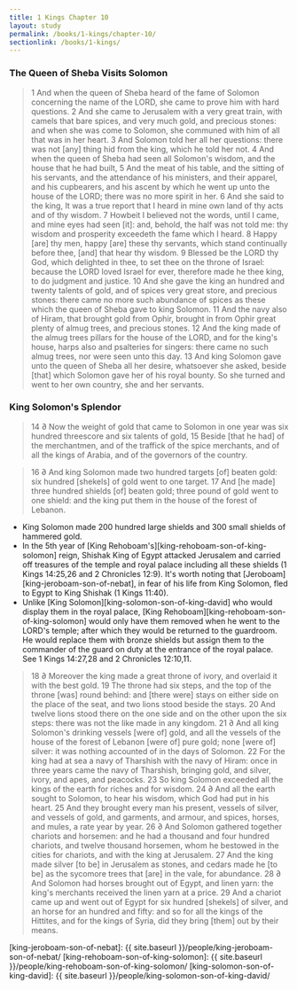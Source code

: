 ```yaml
---
title: 1 Kings Chapter 10
layout: study
permalink: /books/1-kings/chapter-10/
sectionlink: /books/1-kings/
---
```


### The Queen of Sheba Visits Solomon

> 1 And when the queen of Sheba heard of the fame of Solomon concerning the name of the LORD, she came to prove him with hard questions.
> 2 And she came to Jerusalem with a very great train, with camels that bare spices, and very much gold, and precious stones: and when she was come to Solomon, she communed with him of all that was in her heart.
> 3 And Solomon told her all her questions: there was not [any] thing hid from the king, which he told her not.
> 4 And when the queen of Sheba had seen all Solomon's wisdom, and the house that he had built,
> 5 And the meat of his table, and the sitting of his servants, and the attendance of his ministers, and their apparel, and his cupbearers, and his ascent by which he went up unto the house of the LORD; there was no more spirit in her.
> 6 And she said to the king, It was a true report that I heard in mine own land of thy acts and of thy wisdom.
> 7 Howbeit I believed not the words, until I came, and mine eyes had seen [it]: and, behold, the half was not told me: thy wisdom and prosperity exceedeth the fame which I heard.
> 8 Happy [are] thy men, happy [are] these thy servants, which stand continually before thee, [and] that hear thy wisdom.
> 9 Blessed be the LORD thy God, which delighted in thee, to set thee on the throne of Israel: because the LORD loved Israel for ever, therefore made he thee king, to do judgment and justice.
> 10 And she gave the king an hundred and twenty talents of gold, and of spices very great store, and precious stones: there came no more such abundance of spices as these which the queen of Sheba gave to king Solomon.
> 11 And the navy also of Hiram, that brought gold from Ophir, brought in from Ophir great plenty of almug trees, and precious stones.
> 12 And the king made of the almug trees pillars for the house of the LORD, and for the king's house, harps also and psalteries for singers: there came no such almug trees, nor were seen unto this day.
> 13 And king Solomon gave unto the queen of Sheba all her desire, whatsoever she asked, beside [that] which Solomon gave her of his royal bounty. So she turned and went to her own country, she and her servants.

### King Solomon's Splendor

> 14 ∂ Now the weight of gold that came to Solomon in one year was six hundred threescore and six talents of gold,
> 15 Beside [that he had] of the merchantmen, and of the traffick of the spice merchants, and of all the kings of Arabia, and of the governors of the country.

> 16 ∂ And king Solomon made two hundred targets [of] beaten gold: six hundred [shekels] of gold went to one target.
> 17 And [he made] three hundred shields [of] beaten gold; three pound of gold went to one shield: and the king put them in the house of the forest of Lebanon.

* King Solomon made 200 hundred large shields and 300 small shields of hammered gold.
* In the 5th year of [King Rehoboam's][king-rehoboam-son-of-king-solomon] reign, Shishak King of Egypt attacked Jerusalem and carried off treasures of the temple and royal palace including all these shields (1 Kings 14:25,26 and 2 Chronicles 12:9). It's worth noting that [Jeroboam][king-jeroboam-son-of-nebat], in fear of his life from King Solomon, fled to Egypt to King Shishak (1 Kings 11:40).
* Unlike [King Solomon][king-solomon-son-of-king-david] who would display them in the royal palace, [King Rehoboam][king-rehoboam-son-of-king-solomon] would only have them removed when he went to the LORD's temple; after which they would be returned to the guardroom. He would replace them with bronze shields but assign them to the commander of the guard on duty at the entrance of the royal palace. See 1 Kings 14:27,28 and 2 Chronicles 12:10,11.

> 18 ∂ Moreover the king made a great throne of ivory, and overlaid it with the best gold.
> 19 The throne had six steps, and the top of the throne [was] round behind: and [there were] stays on either side on the place of the seat, and two lions stood beside the stays.
> 20 And twelve lions stood there on the one side and on the other upon the six steps: there was not the like made in any kingdom.
> 21 ∂ And all king Solomon's drinking vessels [were of] gold, and all the vessels of the house of the forest of Lebanon [were of] pure gold; none [were of] silver: it was nothing accounted of in the days of Solomon.
> 22 For the king had at sea a navy of Tharshish with the navy of Hiram: once in three years came the navy of Tharshish, bringing gold, and silver, ivory, and apes, and peacocks.
> 23 So king Solomon exceeded all the kings of the earth for riches and for wisdom.
> 24 ∂ And all the earth sought to Solomon, to hear his wisdom, which God had put in his heart.
> 25 And they brought every man his present, vessels of silver, and vessels of gold, and garments, and armour, and spices, horses, and mules, a rate year by year.
> 26 ∂ And Solomon gathered together chariots and horsemen: and he had a thousand and four hundred chariots, and twelve thousand horsemen, whom he bestowed in the cities for chariots, and with the king at Jerusalem.
> 27 And the king made silver [to be] in Jerusalem as stones, and cedars made he [to be] as the sycomore trees that [are] in the vale, for abundance.
> 28 ∂ And Solomon had horses brought out of Egypt, and linen yarn: the king's merchants received the linen yarn at a price.
> 29 And a chariot came up and went out of Egypt for six hundred [shekels] of silver, and an horse for an hundred and fifty: and so for all the kings of the Hittites, and for the kings of Syria, did they bring [them] out by their means.

[king-jeroboam-son-of-nebat]: {{ site.baseurl }}/people/king-jeroboam-son-of-nebat/
[king-rehoboam-son-of-king-solomon]: {{ site.baseurl }}/people/king-rehoboam-son-of-king-solomon/
[king-solomon-son-of-king-david]: {{ site.baseurl }}/people/king-solomon-son-of-king-david/
